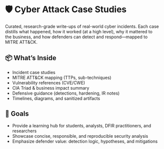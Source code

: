 # 🛡️ Cyber Attack Case Studies

Curated, research-grade write-ups of real-world cyber incidents. Each case distills what happened, how it worked (at a high level), why it mattered to the business, and how defenders can detect and respond—mapped to MITRE ATT&CK.

## 📦 What’s Inside
- Incident case studies
- MITRE ATT&CK mapping (TTPs, sub-techniques)
- Vulnerability references (CVE/CWE)
- CIA Triad & business impact summary
- Defensive guidance (detections, hardening, IR notes)
- Timelines, diagrams, and sanitized artifacts

## 🎯 Goals
- Provide a learning hub for students, analysts, DFIR practitioners, and researchers
- Showcase concise, responsible, and reproducible security analysis
- Emphasize defender value: detection logic, hypotheses, and mitigations

